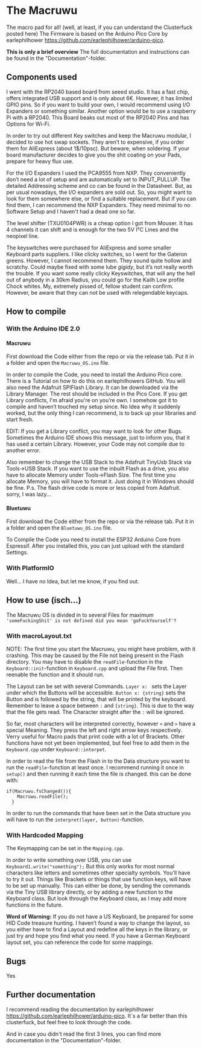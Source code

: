 # The Macruwu
The macro pad for all! (well, at least, if you can understand the Clusterfuck posted here)
The Firmware is based on the Arduino Pico Core by earlephilhower https://github.com/earlephilhower/arduino-pico. 

**This is only a brief overview** The full documentation and instructions can be found in the "Documentation"-folder.

## Components used

I went with the RP2040 based board from seeed studio. It has a fast chip, offers integrated USB support and is only about 6€. However, it has limited GPIO pins. So if you want to build your own, I would recommend using I/O Expanders or something similar. Another option would be to use a raspberry Pi with a RP2040. This Board beaks out most of the RP2040 Pins and has Options for Wi-Fi.

In order to try out different Key switches and keep the Macruwu modular, I decided to use hot swap sockets. They aren’t to expensive, if you order them for AliExpress (about 1\$/10psc). But beware, when soldering. If your board manufacturer decides to give you the shit coating on your Pads, prepare for heavy flux use.

For the I/O Expanders I used the PCA9555 from NXP. They conveniently don’t need a lot of setup and are automatically set to INPUT_PULLUP. The detailed Addressing scheme and co can be found in the Datasheet. But, as per usual nowadays, the I/O expanders are sold out. So, you might want to look for them somewhere else, or find a suitable replacement. But if you can find them, I can recommend the NXP Expanders. They need minimal to no Software Setup and I haven't had a dead one so far.

The level shifter (TXU0104PWR) is a cheap option I got from Mouser. It has 4 channels it can shift and is enough for the two 5V I²C Lines and the neopixel line.

The keyswitches were purchased for AliExpress and some smaller Keyboard parts suppliers. I like clicky switches, so I went for the Gateron greens. However, I cannot recommend them. They sound quite hollow and scratchy. Could maybe fixed with some lube *gigidy*, but it’s not really worth the trouble. 
If you want some really clicky Keyswitches, that will any the hell out of anybody in a 30km Radius, you could go for the Kailh Low profile Chock whites. My, extremely pissed of, fellow student can confirm. However, be aware that they can not be used with relegendable keycaps.
## How to compile

### With the Arduino IDE 2.0
#### Macruwu
First download the Code either from the repo or via the release tab. Put it in a folder and open the ```Macruwu_OS.ino``` file.

In order to compile the Code, you need to install the Arduino Pico core. There is a Tutorial on how to do this on earlephilhowers GitHub. You will also need the Adafruit SPIFlash Library. It can be downloaded via the Library Manager. The rest should be included in the Pico Core.
If you get Library conflicts, I'm afraid you're on you’re own. I somehow got it to compile and haven’t touched my setup since. No Idea why it suddenly worked, but the only thing I can recommend, is to back up your libraries and start fresh.

EDIT: If you get a Library conflict, you may want to look for other Bugs. Sometimes the Arduino IDE shows this message, just to inform you, that it has used a certain Library. However, your Code may not compile due to another error.

Also remember to change the USB Stack to the Adafruit TinyUsb Stack via Tools->USB Stack.
If you want to use the inbuilt Flash as a drive, you also have to allocate Memory under Tools->Flash Size. The first time you allocate Memory, you will have to format it. Just doing it in Windows should be fine.
P.s. The flash drive code is more or less copied from Adafruit. sorry, I was lazy...

#### Bluetuwu
First download the Code either from the repo or via the release tab. Put it in a folder and open the ```Bluetuwu_OS.ino``` file.

To Compile the Code you need to install the ESP32 Arduino Core from Espressif. After you installed this, you can just upload with the standard Settings.

### With PlatformIO
Well... I have no Idea, but let me know, if you find out.

## How to use (isch...)

The Macruwu OS is divided in to several Files for maximum ```'someFuckingShit' is not defined did you mean 'goFuckYourself'?```

### With macroLayout.txt

NOTE: The first time you start the Macruwu, you might have problem, with it crashing. This may be caused by the File not being present in the Flash directory. You may have to disable the ```readFile```-function in the ```Keyboard::init```-function in ```Keyboard.cpp``` and upload the File first. Then reenable the function and it should run.

The Layout can be set with several Commands. ```Layer x: ``` sets the Layer under which the Buttons will be accessible. ```Button x: {string}``` sets the Button and is followed by the string, that will be printed by the keyboard. Remember to leave a space between ```:``` and ```{string}```. This is due to the way that the file gets read. The Character straight after the ```:``` will be ignored.

So far, most characters will be interpreted correctly, however ```<``` and ```>``` have a special Meaning. They press the left and right arrow keys respectively. Verry useful for Macro pads that print code with a lot of Brackets. Other functions have not yet been implemented, but feel free to add them in the ```Keyboard.cpp``` under ```Keyboard::interpet```.

In order to read the file from the Flash in to the Data structure you want to run the ```readFile```-function at least once. I recommend running it once in ```setup()``` and then running it each time the file is changed. this can be done with:
```
if(Macruwu.fsChanged()){
    Macruwu.readFile();
  }
```

In order to run the commands that have been set in the Data structure you will have to run the ```interpret(layer, button)```-function.

### With Hardcoded Mapping
The Keymapping can be set in the ```Mapping.cpp```.

In order to write something over USB, you can use ```Keyboard1.write("something");``` But this only works for most normal characters like letters and sometimes other specialty symbols. You'll have to try it out. Things like Brackets or things that use function keys, will have to be set up manually. This can either be done, by sending the commands via the Tiny USB library directly, or by adding a new function to the Keyboard class. But look through the Keyboard class, as I may add more functions in the future.

**Word of Warning:** If you do not have a US Keyboard, be prepared for some HID Code treasure hunting. I haven’t found a way to change the layout, so you either have to find a Layout and redefine all the keys in the library, or just try and hope you find what you need. If you have a German Keyboard layout set, you can reference the code for some mappings.

## Bugs
Yes

## Further documentation
I recommend reading the documentation by earlephilhower https://github.com/earlephilhower/arduino-pico. It´s a far better than this clusterfuck, but feel free to look through the code.

And in case you didn't read the first 3 lines, you can find more documentation in the "Documentation"-folder.

